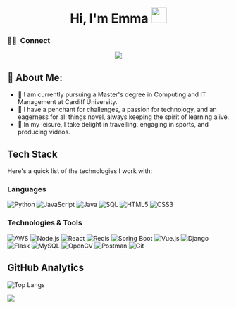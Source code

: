 <h1 align="center"><b> Hi, I'm Emma </b><img src="https://media.giphy.com/media/hvRJCLFzcasrR4ia7z/giphy.gif" width="35"></h1>

### 🤝🏻 &nbsp;**Connect**

<p align="center">
<a href="https://linkedin.com/in/EmmaSun"><img src="https://img.shields.io/badge/-Emma%20Sun-0077B5?style=for-the-badge&logo=Linkedin&logoColor=white"/></a>
</p>

## 🤖 About Me:
- 🔭  I am currently pursuing a Master's degree in Computing and IT Management at Cardiff University.
- 🌱 I have a penchant for challenges, a passion for technology, and an eagerness for all things novel, always keeping the spirit of learning alive.
- 👯 In my leisure, I take delight in travelling, engaging in sports, and producing videos.

## Tech Stack

 Here's a quick list of the technologies I work with:
 ### Languages

![Python](https://img.shields.io/badge/-Python-000?&logo=Python)
![JavaScript](https://img.shields.io/badge/-JavaScript-000?&logo=JavaScript)
![Java](https://img.shields.io/badge/-Java-000?&logo=Java&logoColor=007396)
![SQL](https://img.shields.io/badge/-SQL-000?&logo=MySQL)
![HTML5](https://img.shields.io/badge/-HTML5-000?&logo=html5)
![CSS3](https://img.shields.io/badge/-CSS3-000?&logo=css3&logoColor=1572B6)

### Technologies & Tools

![AWS](https://img.shields.io/badge/-AWS-000?&logo=Amazon-AWS&logoColor=F90)
![Node.js](https://img.shields.io/badge/-Node.js-000?&logo=node.js)
![React](https://img.shields.io/badge/-React-000?&logo=React)
![Redis](https://img.shields.io/badge/-Redis-000?&logo=Redis)
![Spring Boot](https://img.shields.io/badge/-Spring%20Boot-000?&logo=spring-boot)
![Vue.js](https://img.shields.io/badge/-Vue.js-000?&logo=vue.js&logoColor=4FC08D)
![Django](https://img.shields.io/badge/-Django-000?&logo=django&logoColor=092E20)
![Flask](https://img.shields.io/badge/-Flask-000?&logo=flask)
![MySQL](https://img.shields.io/badge/-MySQL-000?&logo=mysql)
![OpenCV](https://img.shields.io/badge/-OpenCV-000?&logo=opencv&logoColor=white)
![Postman](https://img.shields.io/badge/-Postman-000?&logo=postman)
![Git](https://img.shields.io/badge/-Git-000?&logo=git)


## GitHub Analytics
![Top Langs](https://github-readme-stats.vercel.app/api/top-langs/?username=emmaGTSUN&layout=compact)

![](https://github-readme-stats.vercel.app/api?username=emmaGTSUN&show_icons=true&theme=tokyonight)



<!-- Icons for tech stack can be added with direct image URLs or using markdown shields. -->
<!-- Make sure to replace '#' with the actual URL or path to your contact page, résumé, and icons. -->

